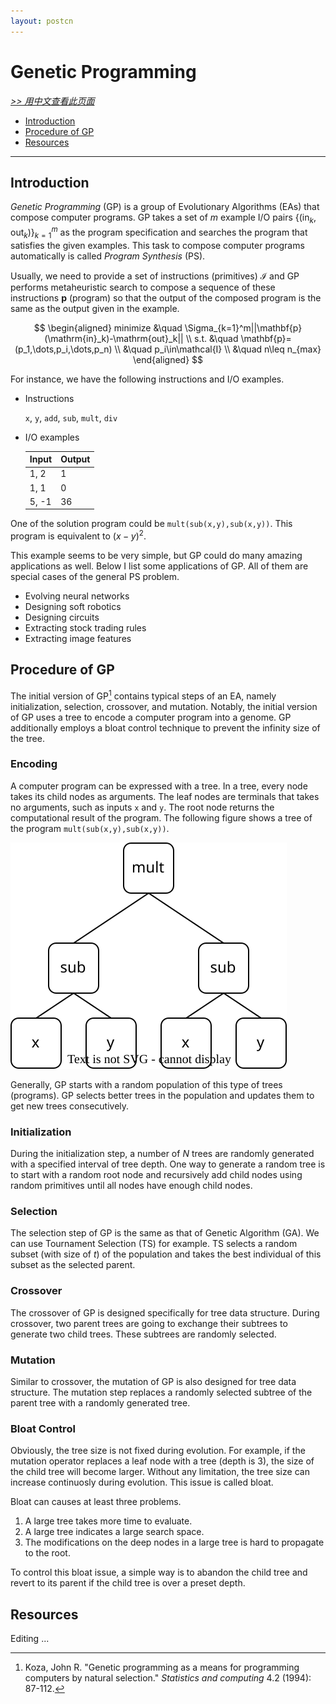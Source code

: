 ```yaml
---
layout: postcn
---
```


# Genetic Programming

[*>> 用中文查看此页面*](/cn/tutorials/gp/)

- [Introduction](#introduction)
- [Procedure of GP](#procedure-of-gp)
- [Resources](#resources)

---

## Introduction

*Genetic Programming* (GP) is a group of Evolutionary Algorithms (EAs) that compose computer programs. GP takes a set of $m$ example I/O pairs $\{(\mathrm{in}_k,\mathrm{out}_k)\}_{k=1}^m$ as the program specification and searches the program that satisfies the given examples. This task to compose computer programs automatically is called *Program Synthesis* (PS).

Usually, we need to provide a set of instructions (primitives) $\mathcal{I}$ and GP performs metaheuristic search to compose a sequence of these instructions $\mathbf{p}$ (program) so that the output of the composed program is the same as the output given in the example.

$$
\begin{aligned}
minimize &\quad \Sigma_{k=1}^m||\mathbf{p}(\mathrm{in}_k)-\mathrm{out}_k|| \\
s.t.     &\quad \mathbf{p}=(p_1,\dots,p_i,\dots,p_n) \\
         &\quad p_i\in\mathcal{I} \\
         &\quad n\leq n_{max}
\end{aligned}
$$

For instance, we have the following instructions and I/O examples.

- Instructions

  `x`, `y`, `add`, `sub`, `mult`, `div`

- I/O examples

  | Input | Output |
  | ----- | ------ |
  | 1, 2  | 1      |
  | 1, 1  | 0      |
  | 5, -1 | 36     |

One of the solution program could be `mult(sub(x,y),sub(x,y))`. This program is equivalent to ${(x-y)}^2$.

This example seems to be very simple, but GP could do many amazing applications as well. Below I list some applications of GP. All of them are special cases of the general PS problem.

- Evolving neural networks
- Designing soft robotics
- Designing circuits
- Extracting stock trading rules
- Extracting image features

## Procedure of GP

The initial version of GP[^1] contains typical steps of an EA, namely initialization, selection, crossover, and mutation. Notably, the initial version of GP uses a tree to encode a computer program into a genome. GP additionally employs a bloat control technique to prevent the infinity size of the tree.

### Encoding

A computer program can be expressed with a tree. In a tree, every node takes its child nodes as arguments. The leaf nodes are terminals that takes no arguments, such as inputs `x` and `y`. The root node returns the computational result of the program. The following figure shows a tree of the program `mult(sub(x,y),sub(x,y))`.

![tree](tree.svg)

Generally, GP starts with a random population of this type of trees (programs). GP selects better trees in the population and updates them to get new trees consecutively.

### Initialization

During the initialization step, a number of $N$ trees are randomly generated with a specified interval of tree depth. One way to generate a random tree is to start with a random root node and recursively add child nodes using random primitives until all nodes have enough child nodes.

### Selection

The selection step of GP is the same as that of Genetic Algorithm (GA). We can use Tournament Selection (TS) for example. TS selects a random subset (with size of $t$) of the population and takes the best individual of this subset as the selected parent.

### Crossover

The crossover of GP is designed specifically for tree data structure. During crossover, two parent trees are going to exchange their subtrees to generate two child trees. These subtrees are randomly selected.

### Mutation

Similar to crossover, the mutation of GP is also designed for tree data structure. The mutation step replaces a randomly selected subtree of the parent tree with a randomly generated tree.

### Bloat Control

Obviously, the tree size is not fixed during evolution. For example, if the mutation operator replaces a leaf node with a tree (depth is 3), the size of the child tree will become larger. Without any limitation, the tree size can increase continuosly during evolution. This issue is called bloat.

Bloat can causes at least three problems.

1. A large tree takes more time to evaluate.
2. A large tree indicates a large search space.
3. The modifications on the deep nodes in a large tree is hard to propagate to the root.

To control this bloat issue, a simple way is to abandon the child tree and revert to its parent if the child tree is over a preset depth.

## Resources

Editing ...

[^1]: Koza, John R. "Genetic programming as a means for programming computers by natural selection." *Statistics and computing* 4.2 (1994): 87-112.
